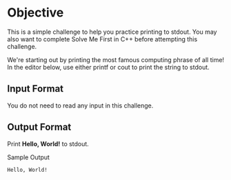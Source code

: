 # Objective 
This is a simple challenge to help you practice printing to stdout. You may also want to complete Solve Me First in C++ before attempting this challenge.

We're starting out by printing the most famous computing phrase of all time! In the editor below, use either printf or cout to print the string  to stdout.

## Input Format

You do not need to read any input in this challenge.

## Output Format

Print **Hello, World!** to stdout.

Sample Output
```
Hello, World!
```
